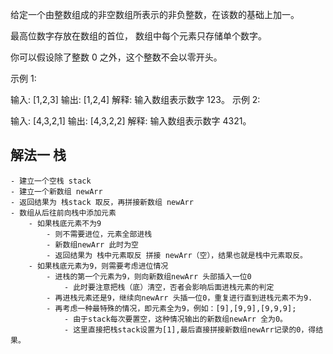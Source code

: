 给定一个由整数组成的非空数组所表示的非负整数，在该数的基础上加一。

最高位数字存放在数组的首位， 数组中每个元素只存储单个数字。

你可以假设除了整数 0 之外，这个整数不会以零开头。

示例 1:

输入: [1,2,3]
输出: [1,2,4]
解释: 输入数组表示数字 123。
示例 2:

输入: [4,3,2,1]
输出: [4,3,2,2]
解释: 输入数组表示数字 4321。

## 解法一 栈
    - 建立一个空栈 stack
    - 建立一个新数组 newArr
    - 返回结果为 栈stack 取反，再拼接新数组 newArr
    - 数组从后往前向栈中添加元素
        - 如果栈底元素不为9
            - 则不需要进位，元素全部进栈
            - 新数组newArr 此时为空
            - 返回结果为 栈中元素取反 拼接 newArr（空），结果也就是栈中元素取反。
        - 如果栈底元素为9，则需要考虑进位情况
            - 进栈的第一个元素为9，则向新数组newArr 头部插入一位0
                - 此时要注意把栈（底）清空，否者会影响后面进栈元素的判定
            - 再进栈元素还是9，继续向newArr 头插一位0，重复进行直到进栈元素不为9.
            - 再考虑一种最特殊的情况，即元素全为9，例如：[9],[9,9],[9,9,9]; 
                - 由于stack每次要置空，这种情况输出的新数组newArr 全为0。
                - 这里直接把栈stack设置为[1],最后直接拼接新数组newArr记录的0，得结果。
    
